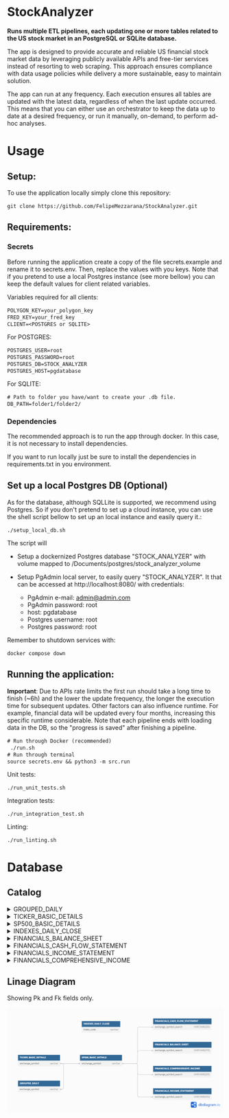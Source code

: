 # StockAnalyzer

**Runs multiple ETL pipelines, each updating one or more tables related to the US stock market in an PostgreSQL or SQLite database.**


The app is designed to provide accurate and reliable US financial stock market data by leveraging publicly available APIs and free-tier services instead of resorting to web scraping. This approach ensures compliance with data usage policies while delivery a more sustainable, easy to maintain solution.

The app can run at any frequency. Each execution ensures all tables are updated with the latest data, regardless of when the last update occurred. This means that you can either use an orchestrator to keep the data up to date at a desired frequency, or run it manually, on-demand, to perform ad-hoc analyses.

# Usage 

## Setup:

To use the application locally simply clone this repository:
```shell
git clone https://github.com/FelipeMezzarana/StockAnalyzer.git
```

## Requirements:

### Secrets  

Before running the application create a copy of the file secrets.example and rename it to secrets.env. Then, replace the values with you keys. Note that if you pretend to use a local Postgres instance (see more bellow) you can keep the default values for client related variables. 

Variables required for all clients:
```shell
POLYGON_KEY=your_polygon_key
FRED_KEY=your_fred_key
CLIENT=<POSTGRES or SQLITE>
```

For POSTGRES:
```shell
POSTGRES_USER=root
POSTGRES_PASSWORD=root
POSTGRES_DB=STOCK_ANALYZER
POSTGRES_HOST=pgdatabase
```
For SQLITE: 
```shell
# Path to folder you have/want to create your .db file.
DB_PATH=folder1/folder2/
```

### Dependencies 

The recommended approach is to run the app through docker. In this case, it is not necessary to install dependencies. 

If you want to run locally just be sure to install the dependencies in requirements.txt in you environment.


## Set up a local Postgres DB (Optional)

As for the database, although SQLLite is supported, we recommend using Postgres. So if you don't pretend to set up a cloud instance, you can use the shell script bellow to set up an local instance and easily query it.:

```shell
./setup_local_db.sh 
```
The script will 
* Setup a dockernized Postgres database "STOCK_ANALYZER" with volume mapped to /Documents/postgres/stock_analyzer_volume
* Setup PgAdmin local server, to easily query "STOCK_ANALYZER". It that can be accessed at http://localhost:8080/ with credentials:

  * PgAdmin e-mail: admin@admin.com
  * PgAdmin password: root
  * host: pgdatabase
  * Postgres username: root
  * Postgres password: root

Remember to shutdown services with:
```shell
docker compose down
```


## Running the application:

**Important**: Due to APIs rate limits the first run should take a long time to finish (~6h) and the lower the update frequency, the longer the execution time for subsequent updates. Other factors can also influence runtime. For example, financial data will be updated every four months, increasing this specific runtime considerable. Note that each pipeline ends with loading data in the DB, so the "progress is saved" after finishing a pipeline.

```shell
# Run through Docker (recommended)
 ./run.sh 
# Run through terminal
source secrets.env && python3 -m src.run
 ```

Unit tests:
```shell
./run_unit_tests.sh
```
Integration tests:
```shell
./run_integration_test.sh 
```

Linting:
```shell
./run_linting.sh 
```


# Database

## Catalog

<details>
<summary>GROUPED_DAILY</summary>

<th>Daily open, high, low, and close (OHLC) for the entire stocks/equities markets.</th>

<br />

<table border="1" class="dataframe">
   <thead>
      <tr style="text-align: right;">
         <th>Field</th>
         <th>Description</th>
         <th>Example</th>
      </tr>
   </thead>
   <tbody>
      <tr>
         <th>date</th>
         <td>Trading date</td>
         <td>2024-06-21</td>
      </tr>
      <tr>
         <th>exchange_symbol</th>
         <td>The exchange symbol that this item is traded under.</td>
         <td>LE</td>
      </tr>
      <tr>
         <th>trading_volume</th>
         <td>The trading volume of the symbol in the given time period.</td>
         <td>113682.0</td>
      </tr>
      <tr>
         <th>volume_weighted_avg</th>
         <td>The volume weighted average price.</td>
         <td>13.428</td>
      </tr>
      <tr>
         <th>open_price</th>
         <td>The open price for the symbol in the given time period.</td>
         <td>13.48</td>
      </tr>
      <tr>
         <th>close_price</th>
         <td>The close price for the symbol in the given time period.</td>
         <td>13.35</td>
      </tr>
      <tr>
         <th>highest_price</th>
         <td>The highest price for the symbol in the given time period.</td>
         <td>13.69</td>
      </tr>
      <tr>
         <th>lowest_price</th>
         <td>The lowest price for the symbol in the given time period.</td>
         <td>13.27</td>
      </tr>
      <tr>
         <th>end_window</th>
         <td>End of trading window</td>
         <td>2024-06-21 20:00:00</td>
      </tr>
      <tr>
         <th>n_transaction</th>
         <td>The number of transactions in the aggregate window.</td>
         <td>1308</td>
      </tr>
      <tr>
         <th>updated_at</th>
         <td>Row update date.</td>
         <td>2024-06-22 12:46:25</td>
      </tr>
   </tbody>
</table>

</details>


<details>
<summary>TICKER_BASIC_DETAILS</summary>

<th>Basic information about tickers found in GROUPED_DAILY.</th>

<br />

<table border="1" class="dataframe">
  <thead>
    <tr style="text-align: right;">
      <th>Field</th>
      <th>Description</th>
      <th>Example</th>
    </tr>
  </thead>
  <tbody>
    <tr>
      <th>active</th>
      <td>Whether or not the asset is actively traded. False means the asset has been delisted.</td>
      <td>1</td>
    </tr>
    <tr>
      <th>cik</th>
      <td>The CIK number for this ticker. Find more information here.</td>
      <td>0000353278</td>
    </tr>
    <tr>
      <th>composite_figi</th>
      <td>The composite OpenFIGI number for this ticker.</td>
      <td>BBG000BQBKR3</td>
    </tr>
    <tr>
      <th>currency_name</th>
      <td>The name of the currency that this asset is traded with.</td>
      <td>usd</td>
    </tr>
    <tr>
      <th>last_updated_utc</th>
      <td>The last date that the asset was updated.</td>
      <td>2024-04-26 00:00:00</td>
    </tr>
    <tr>
      <th>locale</th>
      <td>The locale of the asset.</td>
      <td>us</td>
    </tr>
    <tr>
      <th>market</th>
      <td>The market type of the asset.</td>
      <td>stocks</td>
    </tr>
    <tr>
      <th>name</th>
      <td>The name of the asset.</td>
      <td>Novo-Nordisk A/S</td>
    </tr>
    <tr>
      <th>primary_exchange</th>
      <td>The ISO code of the primary listing exchange for this asset.</td>
      <td>XNYS</td>
    </tr>
    <tr>
      <th>share_class_figi</th>
      <td>The share Class OpenFIGI number for this ticker</td>
      <td>BBG001S5TSK0</td>
    </tr>
    <tr>
      <th>exchange_symbol</th>
      <td>The exchange symbol that this item is traded under.</td>
      <td>NVO</td>
    </tr>
    <tr>
      <th>type</th>
      <td>The type of the asset.</td>
      <td>ADRC</td>
    </tr>
    <tr>
      <th>updated_at</th>
      <td>Row update date.</td>
      <td>2024-04-29 21:47:11</td>
    </tr>
  </tbody>
</table>

</details>



<details>
<summary>SP500_BASIC_DETAILS</summary>

<th>Basic details about S&P500 companies.</th>

<br />

<table border="1" class="dataframe">
  <thead>
    <tr style="text-align: right;">
      <th>Field</th>
      <th>Description</th>
      <th>Example</th>
    </tr>
  </thead>
  <tbody>
    <tr>
      <th>exchange_symbol</th>
      <td>The exchange symbol that this item is traded under.</td>
      <td>GOOGL</td>
    </tr>
    <tr>
      <th>name</th>
      <td>The name of the currency that this asset is traded with.</td>
      <td>Alphabet Inc. (Class A)</td>
    </tr>
    <tr>
      <th>sector</th>
      <td>Industry sector by GICS Standard</td>
      <td>Communication Services</td>
    </tr>
    <tr>
      <th>sub_industry</th>
      <td>Industry sub-sector by GICS Standard</td>
      <td>Interactive Media &amp; Services</td>
    </tr>
    <tr>
      <th>hq_location</th>
      <td>Headquarters Location</td>
      <td>Mountain View, California</td>
    </tr>
    <tr>
      <th>date_added</th>
      <td>Date added to S&amp;P500</td>
      <td>2014-04-03</td>
    </tr>
    <tr>
      <th>cik</th>
      <td>The CIK number for this ticker</td>
      <td>0001652044</td>
    </tr>
    <tr>
      <th>founded</th>
      <td>Industry fundation date</td>
      <td>1998</td>
    </tr>
    <tr>
      <th>url</th>
      <td>Industry website</td>
      <td>https://www.nasdaq.com/market-activity/stocks/googl</td>
    </tr>
    <tr>
      <th>updated_at</th>
      <td>Row update date.</td>
      <td>2024-05-05 11:57:48</td>
    </tr>
  </tbody>
</table>

</details>

<details>
<summary>INDEXES_DAILY_CLOSE</summary>

<th>Daily closing value of the most popular stock indexes to track US market performance.</th>

<br />

<table border="1" class="dataframe">
  <thead>
    <tr style="text-align: right;">
      <th>Field</th>
      <th>Description</th>
      <th>Example</th>
    </tr>
  </thead>
  <tbody>
    <tr>
      <th>date</th>
      <td>Trading date</td>
      <td>2024-06-21</td>
    </tr>
    <tr>
      <th>index_code</th>
      <td>Index id according to fred.stlouisfed.org</td>
      <td>SP500</td>
    </tr>
    <tr>
      <th>close_value</th>
      <td>Closing index value</td>
      <td>5464.62</td>
    </tr>
    <tr>
      <th>updated_at</th>
      <td>Row update date.</td>
      <td>2024-06-22 14:07:20</td>
    </tr>
  </tbody>
</table>

 <br />
</details>



 <details>
<summary>FINANCIALS_BALANCE_SHEET</summary>

<th>This table includes key financial information such as assets, liabilities, equity, and company details, covering both current and non-current items For S&P500 companies.</th>

<br />
<table border="1" class="dataframe">
  <thead>
    <tr style="text-align: right;">
      <th></th>
      <th>Description</th>
      <th>Example</th>
    </tr>
  </thead>
  <tbody>
    <tr>
      <th>start_date</th>
      <td>Start date of the financial report period.</td>
      <td>2024-04-01 00:00:00</td>
    </tr>
    <tr>
      <th>end_date</th>
      <td>End date of the financial report period.</td>
      <td>2024-06-30 00:00:00</td>
    </tr>
    <tr>
      <th>timeframe</th>
      <td>The timeframe of the report.</td>
      <td>quarterly</td>
    </tr>
    <tr>
      <th>fiscal_period</th>
      <td>Fiscal period covered by the report.</td>
      <td>Q2</td>
    </tr>
    <tr>
      <th>fiscal_year</th>
      <td>Fiscal year associated with the financial data.</td>
      <td>2024</td>
    </tr>
    <tr>
      <th>exchange_symbol_search</th>
      <td>Exchange symbol or ticker used in search to identify the company (tickers).</td>
      <td>RSG</td>
    </tr>
    <tr>
      <th>tickers</th>
      <td>The list of ticker symbols for the company.</td>
      <td>['RSG']</td>
    </tr>
    <tr>
      <th>company_name</th>
      <td>Company name.</td>
      <td>REPUBLIC SERVICES, INC.</td>
    </tr>
    <tr>
      <th>updated_at</th>
      <td>Date and time when the row data was updated.</td>
      <td>2024-01-15 10:00:00</td>
    </tr>
    <tr>
      <th>assets</th>
      <td>Total assets of the company, combining current and non-current assets.</td>
      <td>31934100000.00</td>
    </tr>
    <tr>
      <th>current_assets</th>
      <td>Assets that can be converted into cash within one year.</td>
      <td>2659700000.00</td>
    </tr>
    <tr>
      <th>cash</th>
      <td>Cash and cash equivalents held by the company.</td>
      <td>50000000.00</td>
    </tr>
    <tr>
      <th>accounts_receivable</th>
      <td>Amounts owed to the company by customers or other entities.</td>
      <td>20000000.00</td>
    </tr>
    <tr>
      <th>inventory</th>
      <td>Value of raw materials, work-in-progress, and finished goods.</td>
      <td>25000000.00</td>
    </tr>
    <tr>
      <th>prepaid_expenses</th>
      <td>Payments made in advance for services or goods.</td>
      <td>1000000.00</td>
    </tr>
    <tr>
      <th>other_current_assets</th>
      <td>Other current assets not classified in standard categories.</td>
      <td>2000000.00</td>
    </tr>
    <tr>
      <th>noncurrent_assets</th>
      <td>Assets expected to provide value beyond one year.</td>
      <td>230000000.00</td>
    </tr>
    <tr>
      <th>long_term_investments</th>
      <td>Long-term investments, including securities or bonds.</td>
      <td>50000000.00</td>
    </tr>
    <tr>
      <th>fixed_assets</th>
      <td>Fixed assets like property, plant, and equipment (PPE).</td>
      <td>100000000.00</td>
    </tr>
    <tr>
      <th>intangible_assets</th>
      <td>Intangible assets, such as patents, trademarks, or goodwill.</td>
      <td>30000000.00</td>
    </tr>
    <tr>
      <th>noncurrent_prepaid_expense</th>
      <td>Prepaid expenses expected to be consumed beyond one year.</td>
      <td>2000000.00</td>
    </tr>
    <tr>
      <th>other_noncurrent_assets</th>
      <td>Non-current assets not classified under standard categories.</td>
      <td>3000000.00</td>
    </tr>
    <tr>
      <th>liabilities</th>
      <td>Total liabilities of the company, including current and non-current.</td>
      <td>200000000.00</td>
    </tr>
    <tr>
      <th>current_liabilities</th>
      <td>Short-term liabilities expected to be settled within one year.</td>
      <td>80000000.00</td>
    </tr>
    <tr>
      <th>accounts_payable</th>
      <td>Outstanding amounts payable to suppliers or vendors.</td>
      <td>35000000.00</td>
    </tr>
    <tr>
      <th>interest_payable</th>
      <td>Interest expenses incurred but not yet paid.</td>
      <td>5000000.00</td>
    </tr>
    <tr>
      <th>wages</th>
      <td>Salaries and wages payable to employees.</td>
      <td>4000000.00</td>
    </tr>
    <tr>
      <th>other_current_liabilities</th>
      <td>Other current liabilities not falling under standard categories.</td>
      <td>36000000.00</td>
    </tr>
    <tr>
      <th>noncurrent_liabilities</th>
      <td>Liabilities due beyond one year.</td>
      <td>120000000.00</td>
    </tr>
    <tr>
      <th>long_term_debt</th>
      <td>Long-term debt obligations like bonds or loans.</td>
      <td>80000000.00</td>
    </tr>
    <tr>
      <th>other_noncurrent_liabilities</th>
      <td>Other non-current liabilities not classified elsewhere.</td>
      <td>20000000.00</td>
    </tr>
    <tr>
      <th>commitments_and_contingencies</th>
      <td>Contingencies or commitments affecting financial position.</td>
      <td>3000000.00</td>
    </tr>
    <tr>
      <th>redeemable_noncontrolling_interest</th>
      <td>Non-controlling interest in a redeemable equity instrument.</td>
      <td>15000000.00</td>
    </tr>
    <tr>
      <th>redeemable_noncontrolling_interest_common</th>
      <td>Redeemable non-controlling interest in common shares.</td>
      <td>50000000.00</td>
    </tr>
    <tr>
      <th>redeemable_noncontrolling_interest_other</th>
      <td>Redeemable non-controlling interest in other securities.</td>
      <td>15000000.00</td>
    </tr>
    <tr>
      <th>redeemable_noncontrolling_interest_preferred</th>
      <td>Redeemable non-controlling interest in preferred stock.</td>
      <td>20000000.00</td>
    </tr>
    <tr>
      <th>equity</th>
      <td>Ownership equity of the company.</td>
      <td>2500000.00</td>
    </tr>
    <tr>
      <th>equity_attributable_to_noncontrolling_interest</th>
      <td>Equity attributable to minority or non-controlling interest.</td>
      <td>4500000.00</td>
    </tr>
    <tr>
      <th>equity_attributable_to_parent</th>
      <td>Equity attributable to the parent company.</td>
      <td>5500000.00</td>
    </tr>
    <tr>
      <th>temporary_equity</th>
      <td>Temporary equity not classified as permanent equity.</td>
      <td>3500000.00</td>
    </tr>
    <tr>
      <th>temporary_equity_attributable_to_parent</th>
      <td>Temporary equity attributable to the parent company.</td>
      <td>2500000.00</td>
    </tr>
    <tr>
      <th>liabilities_and_equity</th>
      <td>Sum of liabilities and equity, ensuring the balance sheet equation.</td>
      <td>320000000.00</td>
    </tr>
  </tbody>
</table>

 <br />
</details>


 <details>
<summary>FINANCIALS_CASH_FLOW_STATEMENT</summary>

<th>This table tracks the cash flow from operating, investing, and financing activities, including both continuing and discontinued operations, along with exchange gains/losses For S&P500 companies.</th>
 <br />
 
<table border="1" class="dataframe">
  <thead>
    <tr style="text-align: right;">
      <th></th>
      <th>Description</th>
      <th>Example</th>
    </tr>
  </thead>
  <tbody>
    <tr>
      <th>start_date</th>
      <td>Start date of the financial report period.</td>
      <td>2024-04-01 00:00:00</td>
    </tr>
    <tr>
      <th>end_date</th>
      <td>End date of the financial report period.</td>
      <td>2024-06-30 00:00:00</td>
    </tr>
    <tr>
      <th>timeframe</th>
      <td>The timeframe of the report.</td>
      <td>quarterly</td>
    </tr>
    <tr>
      <th>fiscal_period</th>
      <td>Fiscal period covered by the report.</td>
      <td>Q2</td>
    </tr>
    <tr>
      <th>fiscal_year</th>
      <td>Fiscal year associated with the financial data.</td>
      <td>2024</td>
    </tr>
    <tr>
      <th>exchange_symbol_search</th>
      <td>Exchange symbol or ticker used in search to identify the company (tickers).</td>
      <td>RSG</td>
    </tr>
    <tr>
      <th>tickers</th>
      <td>The list of ticker symbols for the company.</td>
      <td>['RSG']</td>
    </tr>
    <tr>
      <th>company_name</th>
      <td>Full legal name of the company.</td>
      <td>REPUBLIC SERVICES, INC.</td>
    </tr>
    <tr>
      <th>updated_at</th>
      <td>Date and time when the financial data was last updated.</td>
      <td>2024-01-15 10:00:00</td>
    </tr>
    <tr>
      <th>net_cash_flow</th>
      <td>Net cash flow generated or used by the company during the period.</td>
      <td>318800000</td>
    </tr>
    <tr>
      <th>net_cash_flow_continuing</th>
      <td>Net cash flow from continuing operations during the period.</td>
      <td>318800000</td>
    </tr>
    <tr>
      <th>net_cash_flow_discontinued</th>
      <td>Net cash flow from discontinued operations during the period.</td>
      <td>200000</td>
    </tr>
    <tr>
      <th>net_cash_flow_from_operating_activities</th>
      <td>Net cash flow from operating activities during the period.</td>
      <td>400000</td>
    </tr>
    <tr>
      <th>net_cash_flow_from_operating_activities_continuing</th>
      <td>Net cash flow from continuing operating activities during the period.</td>
      <td>250000</td>
    </tr>
    <tr>
      <th>net_cash_flow_from_operating_activities_discontinued</th>
      <td>Net cash flow from discontinued operating activities during the period.</td>
      <td>150000</td>
    </tr>
    <tr>
      <th>net_cash_flow_from_investing_activities</th>
      <td>Net cash flow from investing activities during the period.</td>
      <td>100000</td>
    </tr>
    <tr>
      <th>net_cash_flow_from_investing_activities_continuing</th>
      <td>Net cash flow from continuing investing activities during the period.</td>
      <td>50000</td>
    </tr>
    <tr>
      <th>net_cash_flow_from_investing_activities_discontinued</th>
      <td>Net cash flow from discontinued investing activities during the period.</td>
      <td>150000</td>
    </tr>
    <tr>
      <th>net_cash_flow_from_financing_activities</th>
      <td>Net cash flow from financing activities during the period.</td>
      <td>100000</td>
    </tr>
    <tr>
      <th>net_cash_flow_from_financing_activities_continuing</th>
      <td>Net cash flow from continuing financing activities during the period.</td>
      <td>50000</td>
    </tr>
    <tr>
      <th>net_cash_flow_from_financing_activities_discontinued</th>
      <td>Net cash flow from discontinued financing activities during the period.</td>
      <td>10000</td>
    </tr>
    <tr>
      <th>exchange_gains_losses</th>
      <td>Gains or losses due to changes in exchange rates.</td>
      <td>40000</td>
    </tr>
  </tbody>
</table>

 <br />
</details>



 <details>
<summary>FINANCIALS_INCOME_STATEMENT</summary>

<th>This table contains detailed financial data related to a company's income and expenses during a specific period. It includes key metrics such as revenues, cost of goods sold, operating expenses, and net income, providing insights into the company’s profitability and financial performance. For S&P500 companies.</th>

 <br />

<table border="1" class="dataframe">
  <thead>
    <tr style="text-align: right;">
      <th></th>
      <th>Description</th>
      <th>Example</th>
    </tr>
  </thead>
  <tbody>
    <tr>
      <th>start_date</th>
      <td>Start date of the financial report period.</td>
      <td>2024-04-01 00:00:00</td>
    </tr>
    <tr>
      <th>end_date</th>
      <td>End date of the financial report period.</td>
      <td>2024-06-30 00:00:00</td>
    </tr>
    <tr>
      <th>timeframe</th>
      <td>The timeframe of the report.</td>
      <td>quarterly</td>
    </tr>
    <tr>
      <th>fiscal_period</th>
      <td>Fiscal period covered by the report.</td>
      <td>Q2</td>
    </tr>
    <tr>
      <th>fiscal_year</th>
      <td>Fiscal year associated with the financial data.</td>
      <td>2024</td>
    </tr>
    <tr>
      <th>exchange_symbol_search</th>
      <td>Exchange symbol or ticker used in search to identify the company (tickers).</td>
      <td>RSG</td>
    </tr>
    <tr>
      <th>tickers</th>
      <td>The list of ticker symbols for the company.</td>
      <td>['RSG']</td>
    </tr>
    <tr>
      <th>company_name</th>
      <td>Full legal name of the company.</td>
      <td>REPUBLIC SERVICES, INC.</td>
    </tr>
    <tr>
      <th>updated_at</th>
      <td>Date and time when the financial data was last updated.</td>
      <td>2024-01-15 10:00:00</td>
    </tr>
    <tr>
      <th>revenues</th>
      <td>The total revenues earned by the company.</td>
      <td>17912600000</td>
    </tr>
    <tr>
      <th>benefits_costs_expenses</th>
      <td>The benefits, costs, and expenses of the company.</td>
      <td>15570500000</td>
    </tr>
    <tr>
      <th>cost_of_revenue</th>
      <td>The total cost of revenue, including both goods and services.</td>
      <td>9214300000</td>
    </tr>
    <tr>
      <th>cost_of_revenue_goods</th>
      <td>The cost associated with revenue from goods sold.</td>
      <td>50000</td>
    </tr>
    <tr>
      <th>cost_of_revenue_services</th>
      <td>The cost associated with revenue from services provided.</td>
      <td>150000</td>
    </tr>
    <tr>
      <th>costs_and_expenses</th>
      <td>The total costs and expenses of the company.</td>
      <td>300000</td>
    </tr>
    <tr>
      <th>gain_loss_on_sale_properties_net_tax</th>
      <td>Gain or loss on sale of properties, net of tax.</td>
      <td>400000</td>
    </tr>
    <tr>
      <th>gross_profit</th>
      <td>The profit made after deducting cost of goods and services sold.</td>
      <td>150000</td>
    </tr>
    <tr>
      <th>nonoperating_income_loss</th>
      <td>Income or loss not related to core operations.</td>
      <td>75000</td>
    </tr>
    <tr>
      <th>operating_expenses</th>
      <td>Expenses related to the core business operations.</td>
      <td>60000</td>
    </tr>
    <tr>
      <th>selling_general_and_administrative_expenses</th>
      <td>General and administrative expenses, including selling and marketing.</td>
      <td>20000</td>
    </tr>
    <tr>
      <th>depreciation_and_amortization</th>
      <td>The depreciation and amortization expenses.</td>
      <td>10000</td>
    </tr>
    <tr>
      <th>research_and_development</th>
      <td>Expenditures on research and development activities.</td>
      <td>500000</td>
    </tr>
    <tr>
      <th>other_operating_expenses</th>
      <td>Other operating expenses outside core activities.</td>
      <td>100000</td>
    </tr>
    <tr>
      <th>operating_income_loss</th>
      <td>Income or loss resulting from core operating activities.</td>
      <td>200000</td>
    </tr>
    <tr>
      <th>other_operating_income_expenses</th>
      <td>Other income or expenses not related to core activities.</td>
      <td>300000</td>
    </tr>
    <tr>
      <th>income_loss_before_equity_method_investments</th>
      <td>Income or loss before equity method investments.</td>
      <td>50000</td>
    </tr>
    <tr>
      <th>income_loss_from_continuing_operations_after_tax</th>
      <td>Income or loss from continuing operations after tax.</td>
      <td>100000</td>
    </tr>
    <tr>
      <th>income_loss_from_continuing_operations_before_tax</th>
      <td>Income or loss from continuing operations before tax.</td>
      <td>50000</td>
    </tr>
    <tr>
      <th>income_loss_from_discontinued_operations_net_of_tax</th>
      <td>Income or loss from discontinued operations after tax.</td>
      <td>20000</td>
    </tr>
    <tr>
      <th>income_loss_from_discontinued_operations_net_of_tax_adjustment_to_prior_year_gain_loss_on_disposal</th>
      <td>Adjustment to prior year gain/loss on disposal of discontinued operations.</td>
      <td>150000</td>
    </tr>
    <tr>
      <th>income_loss_from_discontinued_operations_net_of_tax_during_phase_out</th>
      <td>Income or loss from discontinued operations during phase-out.</td>
      <td>30000</td>
    </tr>
    <tr>
      <th>income_loss_from_discontinued_operations_net_of_tax_gain_loss_on_disposal</th>
      <td>Gain or loss on disposal of discontinued operations.</td>
      <td>200000</td>
    </tr>
    <tr>
      <th>income_loss_from_discontinued_operations_net_of_tax_provision_for_gain_loss_on_disposal</th>
      <td>Provision for gain/loss on disposal of discontinued operations.</td>
      <td>10000</td>
    </tr>
    <tr>
      <th>income_loss_from_equity_method_investments</th>
      <td>Income or loss from equity method investments.</td>
      <td>5000</td>
    </tr>
    <tr>
      <th>income_tax_expense_benefit</th>
      <td>Income tax expense or benefit.</td>
      <td>15000</td>
    </tr>
    <tr>
      <th>income_tax_expense_benefit_current</th>
      <td>Current income tax expense or benefit.</td>
      <td>25000</td>
    </tr>
    <tr>
      <th>income_tax_expense_benefit_deferred</th>
      <td>Deferred income tax expense or benefit.</td>
      <td>40000</td>
    </tr>
    <tr>
      <th>interest_and_debt_expense</th>
      <td>Interest and debt-related expenses.</td>
      <td>100000</td>
    </tr>
    <tr>
      <th>interest_and_dividend_income_operating</th>
      <td>Income from interest and dividends related to operations.</td>
      <td>50000</td>
    </tr>
    <tr>
      <th>interest_expense_operating</th>
      <td>Interest expenses related to operations.</td>
      <td>5000</td>
    </tr>
    <tr>
      <th>interest_income_expense_after_provision_for_losses</th>
      <td>Interest income/expense after provision for losses.</td>
      <td>10000</td>
    </tr>
    <tr>
      <th>interest_income_expense_operating_net</th>
      <td>Net operating interest income/expenses.</td>
      <td>500000</td>
    </tr>
    <tr>
      <th>noninterest_expense</th>
      <td>Noninterest-related expenses.</td>
      <td>150000</td>
    </tr>
    <tr>
      <th>noninterest_income</th>
      <td>Noninterest-related income.</td>
      <td>50000</td>
    </tr>
    <tr>
      <th>net_income_loss</th>
      <td>The net income or loss for the company.</td>
      <td>5000</td>
    </tr>
    <tr>
      <th>net_income_loss_attributable_to_noncontrolling_interest</th>
      <td>Net income or loss attributable to noncontrolling interest.</td>
      <td>10000</td>
    </tr>
    <tr>
      <th>net_income_loss_attributable_to_nonredeemable_noncontrolling_interest</th>
      <td>Net income or loss attributable to nonredeemable noncontrolling interest.</td>
      <td>500000</td>
    </tr>
    <tr>
      <th>net_income_loss_attributable_to_parent</th>
      <td>Net income or loss attributable to the parent company.</td>
      <td>150000</td>
    </tr>
    <tr>
      <th>net_income_loss_attributable_to_redeemable_noncontrolling_interest</th>
      <td>Net income or loss attributable to redeemable noncontrolling interest.</td>
      <td>50000</td>
    </tr>
    <tr>
      <th>net_income_loss_available_to_common_stockholders_basic</th>
      <td>Net income available to common stockholders, basic.</td>
      <td>5000</td>
    </tr>
    <tr>
      <th>participating_securities_distributed_and_undistributed_earnings_loss_basic</th>
      <td>Distributed and undistributed earnings/loss from participating securities.</td>
      <td>10000</td>
    </tr>
    <tr>
      <th>preferred_stock_dividends_and_other_adjustments</th>
      <td>Dividends and adjustments for preferred stock.</td>
      <td>500000</td>
    </tr>
    <tr>
      <th>provision_for_loan_lease_and_other_losses</th>
      <td>Provisions for losses from loans, leases, and other obligations.</td>
      <td>150000</td>
    </tr>
    <tr>
      <th>undistributed_earnings_loss_allocated_to_participating_securities_basic</th>
      <td>Undistributed earnings/loss allocated to participating securities.</td>
      <td>50000</td>
    </tr>
    <tr>
      <th>basic_earnings_per_share</th>
      <td>Basic earnings per share (EPS).</td>
      <td>300000</td>
    </tr>
    <tr>
      <th>diluted_earnings_per_share</th>
      <td>Diluted earnings per share (EPS).</td>
      <td>100000</td>
    </tr>
    <tr>
      <th>basic_average_shares</th>
      <td>The basic average number of shares outstanding.</td>
      <td>3000</td>
    </tr>
    <tr>
      <th>diluted_average_shares</th>
      <td>The diluted average number of shares outstanding.</td>
      <td>300000</td>
    </tr>
    <tr>
      <th>common_stock_dividends</th>
      <td>Dividends paid on common stock.</td>
      <td>100000</td>
    </tr>
  </tbody>
</table>


</details>


 <details>
<summary>FINANCIALS_COMPREHENSIVE_INCOME</summary>

<th>This table contains a company's total financial performance during a specific period, combining net income (from regular operations) with other comprehensive income items, which include unrealized gains or losses. For S&P500 companies.</th>

 <br />

<table border="1" class="dataframe">
  <thead>
    <tr style="text-align: right;">
      <th></th>
      <th>Description</th>
      <th>Example</th>
    </tr>
  </thead>
  <tbody>
    <tr>
      <th>start_date</th>
      <td>Start date of the financial report period.</td>
      <td>2024-04-01 00:00:00</td>
    </tr>
    <tr>
      <th>end_date</th>
      <td>End date of the financial report period.</td>
      <td>2024-06-30 00:00:00</td>
    </tr>
    <tr>
      <th>timeframe</th>
      <td>The timeframe of the report.</td>
      <td>quarterly</td>
    </tr>
    <tr>
      <th>fiscal_period</th>
      <td>Fiscal period covered by the report.</td>
      <td>Q2</td>
    </tr>
    <tr>
      <th>fiscal_year</th>
      <td>Fiscal year associated with the financial data.</td>
      <td>2024</td>
    </tr>
    <tr>
      <th>exchange_symbol_search</th>
      <td>Exchange symbol or ticker used in search to identify the company (tickers).</td>
      <td>RSG</td>
    </tr>
    <tr>
      <th>tickers</th>
      <td>Ticker symbols for the company.</td>
      <td>['RSG']</td>
    </tr>
    <tr>
      <th>company_name</th>
      <td>Full legal name of the company.</td>
      <td>REPUBLIC SERVICES, INC.</td>
    </tr>
    <tr>
      <th>updated_at</th>
      <td>Date and time when the financial data was last updated.</td>
      <td>2024-01-15 10:00:00</td>
    </tr>
    <tr>
      <th>comprehensive_income_loss</th>
      <td>Net income plus unrealized profits (or losses) in the same period.</td>
      <td>460500000</td>
    </tr>
    <tr>
      <th>comprehensive_income_loss_attributable_to_noncontrolling_interest</th>
      <td>The comprehensive income or loss attributable to noncontrolling interest.</td>
      <td>-100000</td>
    </tr>
    <tr>
      <th>comprehensive_income_loss_attributable_to_parent</th>
      <td>The comprehensive income or loss attributable to the parent company.</td>
      <td>460600000</td>
    </tr>
    <tr>
      <th>other_comprehensive_income_loss</th>
      <td>Other comprehensive income or loss.</td>
      <td>6800000</td>
    </tr>
    <tr>
      <th>other_comprehensive_income_loss_attributable_to_noncontrolling_interest</th>
      <td>Other comprehensive income or loss attributable to noncontrolling interest.</td>
      <td>2800000</td>
    </tr>
    <tr>
      <th>other_comprehensive_income_loss_attributable_to_parent</th>
      <td>Other comprehensive income or loss attributable to the parent company.</td>
      <td>3800000</td>
    </tr>
  </tbody>
</table>

</details>


## Linage Diagram

Showing Pk and Fk fields only. 

![png](readme/stock_db_diagram.png)